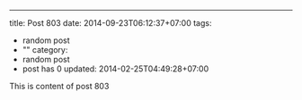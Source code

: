 ---
title: Post 803
date: 2014-09-23T06:12:37+07:00
tags:
  - random post
  - ""
category:
  - random post
  - post has 0
updated: 2014-02-25T04:49:28+07:00

This is content of post 803